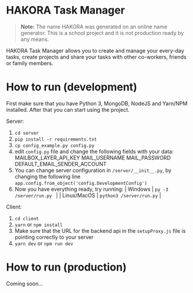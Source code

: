 # HAKORA Task Manager
>  **Note:** The name HAKORA was generated on an online name generator. This is a school project and it is not production ready by any means.
>  
HAKORA Task Manager allows you to create and manage your every-day tasks, create projects and share your tasks with other co-workers, friends or family members.
# How to run (development)
First make sure that you have Python 3, MongoDB, NodeJS and Yarn/NPM installed. After that you can start using the project.

Server:
 1. `cd server`
 2. `pip install -r requirements.txt`
 3. `cp config_example.py config.py`
 4. edit `config.py` file and change the following fields with your data:
MAILBOX_LAYER_API_KEY
MAIL_USERNAME
MAIL_PASSWORD
DEFAULT_EMAIL_SENDER_ACCOUNT
 5. You can change server configuration in `/server/__init__.py`, by changing the following line `app.config.from_object('config.DevelopmentConfig')` 
 6. Now you have everything ready, try running:
| Windows | 	`py -3 /server/run.py ` |
| Linux/MacOS | `python3 /server/run.py` |

Client:

 1. `cd client`
 2. `yarn` or `npm install`
 3. Make sure that the URL for the backend api in the `setupProxy.js` file is pointing correctly to your server
 4. `yarn dev` or `npm run dev`

# How to run (production)
Coming soon...